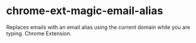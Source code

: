 chrome-ext-magic-email-alias
============================

Replaces emails with an email alias using the current domain while you are typing. Chrome Extension.